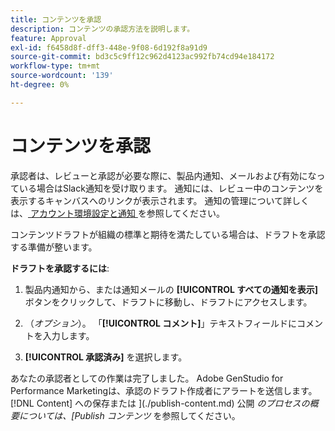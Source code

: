 ```yaml
---
title: コンテンツを承認
description: コンテンツの承認方法を説明します。
feature: Approval
exl-id: f6458d8f-dff3-448e-9f08-6d192f8a91d9
source-git-commit: bd3c5c9ff12c962d4123ac992fb74cd94e184172
workflow-type: tm+mt
source-wordcount: '139'
ht-degree: 0%

---
```


# コンテンツを承認

承認者は、レビューと承認が必要な際に、製品内通知、メールおよび有効になっている場合はSlack通知を受け取ります。 通知には、レビュー中のコンテンツを表示するキャンバスへのリンクが表示されます。 通知の管理について詳しくは、[ アカウント環境設定と通知 ](https://experienceleague.adobe.com/en/docs/core-services/interface/features/account-preferences) を参照してください。

コンテンツドラフトが組織の標準と期待を満たしている場合は、ドラフトを承認する準備が整います。

**ドラフトを承認するには**:

1. 製品内通知から、または通知メールの **[!UICONTROL すべての通知を表示]** ボタンをクリックして、ドラフトに移動し、ドラフトにアクセスします。

1. （_オプション_）。 「**[!UICONTROL コメント]**」テキストフィールドにコメントを入力します。

1. **[!UICONTROL 承認済み]** を選択します。

あなたの承認者としての作業は完了しました。 Adobe GenStudio for Performance Marketingは、承認のドラフト作成者にアラートを送信します。 [!DNL Content] への保存または ](./publish-content.md) 公開 _のプロセスの概要については、[Publish コンテンツ_ を参照してください。
